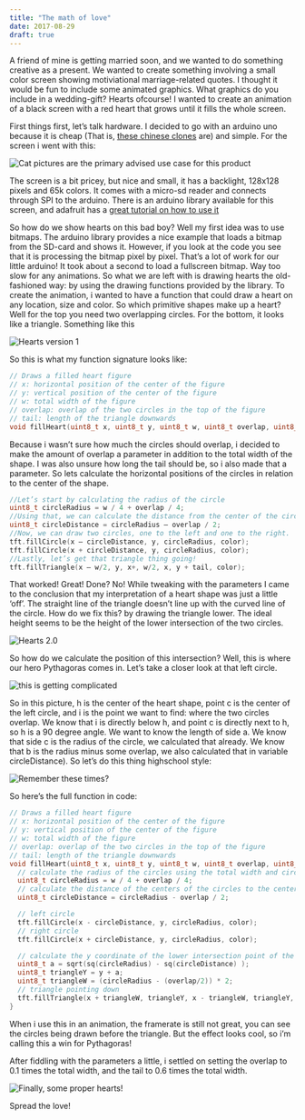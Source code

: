 ```yaml
---
title: "The math of love"
date: 2017-08-29
draft: true
---
```

A friend of mine is getting married soon, and we wanted to do something creative as a present. We wanted to create something involving a small color screen showing motiviational marriage-related quotes. I thought it would be fun to include some animated graphics. What graphics do you include in a wedding-gift? Hearts ofcourse! I wanted to create an animation of a black screen with a red heart that grows until it fills the whole screen.

First things first, let’s talk hardware. I decided to go with an arduino uno because it is cheap (That is, [these chinese clones](https://a.aliexpress.com/_m07TFW4) are) and simple. For the screen i went with this:

![Cat pictures are the primary advised use case for this product]("cat.jpg")

The screen is a bit pricey, but nice and small, it has a backlight, 128x128 pixels and 65k colors. It comes with a micro-sd reader and connects through SPI to the arduino. There is an arduino library available for this screen, and adafruit has a [great tutorial on how to use it](https://learn.adafruit.com/1-8-tft-display/overview)

So how do we show hearts on this bad boy? Well my first idea was to use bitmaps. The arduino library provides a nice example that loads a bitmap from the SD-card and shows it. However, if you look at the code you see that it is processing the bitmap pixel by pixel. That’s a lot of work for our little arduino! It took about a second to load a fullscreen bitmap. Way too slow for any animations.
So what we are left with is drawing hearts the old-fashioned way: by using the drawing functions provided by the library. To create the animation, i wanted to have a function that could draw a heart on any location, size and color.
So which primitive shapes make up a heart? Well for the top you need two overlapping circles. For the bottom, it looks like a triangle. Something like this

![Hearts version 1]("hearts1.jpg")

So this is what my function signature looks like:

```c
// Draws a filled heart figure
// x: horizontal position of the center of the figure
// y: vertical position of the center of the figure
// w: total width of the figure
// overlap: overlap of the two circles in the top of the figure
// tail: length of the triangle downwards
void fillHeart(uint8_t x, uint8_t y, uint8_t w, uint8_t overlap, uint8_t tail, uint16_t color) 
```

Because i wasn’t sure how much the circles should overlap, i decided to make the amount of overlap a parameter in addition to the total width of the shape. I was also unsure how long the tail should be, so i also made that a parameter. So lets calculate the horizontal positions of the circles in relation to the center of the shape.

```c
//Let’s start by calculating the radius of the circle
uint8_t circleRadius = w / 4 + overlap / 4;
//Using that, we can calculate the distance from the center of the circle to the center of the heart shape.
uint8_t circleDistance = circleRadius — overlap / 2;
//Now, we can draw two circles, one to the left and one to the right.
tft.fillCircle(x — circleDistance, y, circleRadius, color);
tft.fillCircle(x + circleDistance, y, circleRadius, color);
//Lastly, let’s get that triangle thing going!
tft.fillTriangle(x — w/2, y, x+, w/2, x, y + tail, color);
```

That worked! Great! Done? No! While tweaking with the parameters I came to the conclusion that my interpretation of a heart shape was just a little ‘off’. The straight line of the triangle doesn’t line up with the curved line of the circle. How do we fix this? by drawing the triangle lower. The ideal height seems to be the height of the lower intersection of the two circles.

![Hearts 2.0]("hearts2.jpg")

So how do we calculate the position of this intersection? Well, this is where our hero Pythagoras comes in. Let’s take a closer look at that left circle.

![this is getting complicated]("circle.jpg")

So in this picture, h is the center of the heart shape, point c is the center of the left circle, and i is the point we want to find: where the two circles overlap. We know that i is directly below h, and point c is directly next to h, so h is a 90 degree angle. We want to know the length of side a. We know that side c is the radius of the circle, we calculated that already. We know that b is the radius minus some overlap, we also calculated that in variable circleDistance). So let’s do this thing highschool style:

![Remember these times?]("highschool.jpg")

So here’s the full function in code:

```c
// Draws a filled heart figure
// x: horizontal position of the center of the figure
// y: vertical position of the center of the figure
// w: total width of the figure
// overlap: overlap of the two circles in the top of the figure
// tail: length of the triangle downwards
void fillHeart(uint8_t x, uint8_t y, uint8_t w, uint8_t overlap, uint8_t tail, uint16_t color) {
  // calculate the radius of the circles using the total width and circle overlap
  uint8_t circleRadius = w / 4 + overlap / 4;
  // calculate the distance of the centers of the circles to the center of the heart
  uint8_t circleDistance = circleRadius - overlap / 2;

  // left circle
  tft.fillCircle(x - circleDistance, y, circleRadius, color);
  // right circle
  tft.fillCircle(x + circleDistance, y, circleRadius, color);

  // calculate the y coordinate of the lower intersection point of the two circles
  uint8_t a = sqrt(sq(circleRadius) - sq(circleDistance) );
  uint8_t triangleY = y + a;
  uint8_t triangleW = (circleRadius - (overlap/2)) * 2;
  // triangle pointing down
  tft.fillTriangle(x + triangleW, triangleY, x - triangleW, triangleY, x, y + tail, color);
}
```

When i use this in an animation, the framerate is still not great, you can see the circles being drawn before the triangle. But the effect looks cool, so i’m calling this a win for Pythagoras!

After fiddling with the parameters a little, i settled on setting the overlap to 0.1 times the total width, and the tail to 0.6 times the total width.

![Finally, some proper hearts!]("result.gif")

Spread the love!